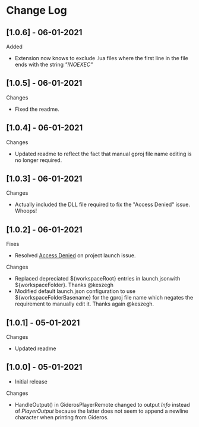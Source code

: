 # Change Log

## [1.0.6] - 06-01-2021
Added
- Extension now knows to exclude .lua files where the first line in the file ends with the string *"!NOEXEC"*


## [1.0.5] - 06-01-2021
Changes
- Fixed the readme.


## [1.0.4] - 06-01-2021
Changes
- Updated readme to reflect the fact that manual gproj file name editing is no longer required.


## [1.0.3] - 06-01-2021
Changes
- Actually included the DLL file required to fix the "Access Denied" issue. Whoops!


## [1.0.2] - 06-01-2021
Fixes
- Resolved [Access Denied](https://github.com/Antix-Development/VSCode-Gideros-Debug/issues/1) on project launch issue.

Changes
- Replaced depreciated ${workspaceRoot} entries in launch.jsonwith ${workspaceFolder}. Thanks @keszegh
- Modified default launch.json configuration to use ${workspaceFolderBasename} for the gproj file name which negates the requirement to manually edit it. Thanks again @keszegh.


## [1.0.1] - 05-01-2021
Changes
- Updated readme


## [1.0.0] - 05-01-2021
- Initial release

Changes
- HandleOutput() in GiderosPlayerRemote changed to output *Info* instead of *PlayerOutput* because the latter does not seem to append a newline character when printing from Gideros.
